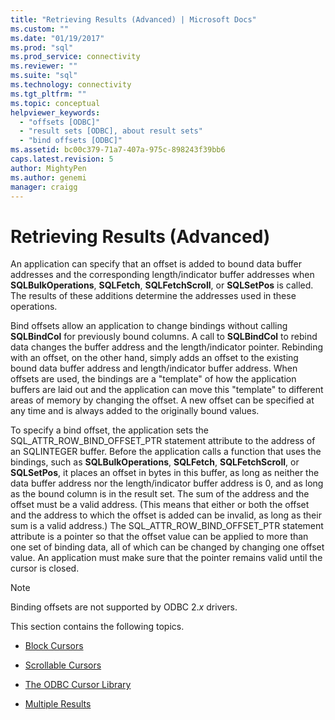 ```yaml
---
title: "Retrieving Results (Advanced) | Microsoft Docs"
ms.custom: ""
ms.date: "01/19/2017"
ms.prod: "sql"
ms.prod_service: connectivity
ms.reviewer: ""
ms.suite: "sql"
ms.technology: connectivity
ms.tgt_pltfrm: ""
ms.topic: conceptual
helpviewer_keywords: 
  - "offsets [ODBC]"
  - "result sets [ODBC], about result sets"
  - "bind offsets [ODBC]"
ms.assetid: bc00c379-71a7-407a-975c-898243f39bb6
caps.latest.revision: 5
author: MightyPen
ms.author: genemi
manager: craigg
---
```

# Retrieving Results (Advanced)
An application can specify that an offset is added to bound data buffer addresses and the corresponding length/indicator buffer addresses when **SQLBulkOperations**, **SQLFetch**, **SQLFetchScroll**, or **SQLSetPos** is called. The results of these additions determine the addresses used in these operations.  
  
 Bind offsets allow an application to change bindings without calling **SQLBindCol** for previously bound columns. A call to **SQLBindCol** to rebind data changes the buffer address and the length/indicator pointer. Rebinding with an offset, on the other hand, simply adds an offset to the existing bound data buffer address and length/indicator buffer address. When offsets are used, the bindings are a "template" of how the application buffers are laid out and the application can move this "template" to different areas of memory by changing the offset. A new offset can be specified at any time and is always added to the originally bound values.  
  
 To specify a bind offset, the application sets the SQL_ATTR_ROW_BIND_OFFSET_PTR statement attribute to the address of an SQLINTEGER buffer. Before the application calls a function that uses the bindings, such as **SQLBulkOperations**, **SQLFetch**, **SQLFetchScroll**, or **SQLSetPos**, it places an offset in bytes in this buffer, as long as neither the data buffer address nor the length/indicator buffer address is 0, and as long as the bound column is in the result set. The sum of the address and the offset must be a valid address. (This means that either or both the offset and the address to which the offset is added can be invalid, as long as their sum is a valid address.) The SQL_ATTR_ROW_BIND_OFFSET_PTR statement attribute is a pointer so that the offset value can be applied to more than one set of binding data, all of which can be changed by changing one offset value. An application must make sure that the pointer remains valid until the cursor is closed.  
  
> [!NOTE]  
>  Binding offsets are not supported by ODBC 2.*x* drivers.  
  
 This section contains the following topics.  
  
-   [Block Cursors](../../../odbc/reference/develop-app/block-cursors.md)  
  
-   [Scrollable Cursors](../../../odbc/reference/develop-app/scrollable-cursors.md)  
  
-   [The ODBC Cursor Library](../../../odbc/reference/develop-app/the-odbc-cursor-library.md)  
  
-   [Multiple Results](../../../odbc/reference/develop-app/multiple-results.md)
